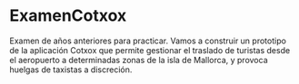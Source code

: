 # ExamenCotxox
Examen de años anteriores para practicar.
Vamos a construir un prototipo de la aplicación Cotxox
que permite gestionar el traslado de turistas desde el aeropuerto
a determinadas zonas de la isla de Mallorca, y provoca huelgas
de taxistas a discreción.
